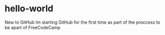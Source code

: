 # hello-world
New to GitHub
Im starting GitHub for the first time as part of the proccess to be apart of FreeCodeCamp
